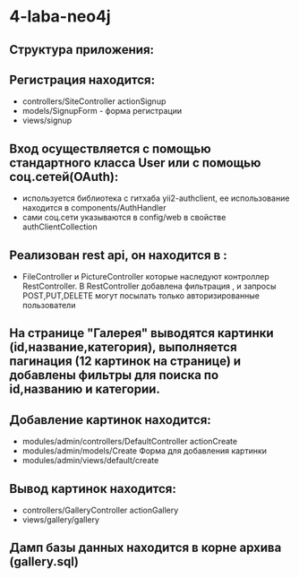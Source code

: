 # 4-laba-neo4j
## Структура приложения:
## Регистрация находится:
- controllers/SiteController actionSignup
- models/SignupForm - форма регистрации
- views/signup

## Вход осуществляется с помощью стандартного класса User или с помощью соц.сетей(OAuth):
- используется библиотека с гитхаба yii2-authclient, ее использование находится в components/AuthHandler
- сами соц.сети указываются в config/web в свойстве authClientCollection

## Реализован rest api, он находится в :
- FileController и PictureController которые наследуют контроллер RestController. В RestController добавлена фильтрация , и запросы POST,PUT,DELETE могут посылать только авторизированные пользователи

## На странице "Галерея" выводятся картинки (id,название,категория), выполняется пагинация (12 картинок на странице) и добавлены фильтры для поиска по id,названию и категории.

## Добавление картинок находится:
- modules/admin/controllers/DefaultController actionCreate 
- modules/admin/models/Create Форма для добавления картинки
- modules/admin/views/default/create 

## Вывод картинок находится:
- controllers/GalleryController actionGallery
- views/gallery/gallery

## Дамп базы данных находится в корне архива (gallery.sql)
